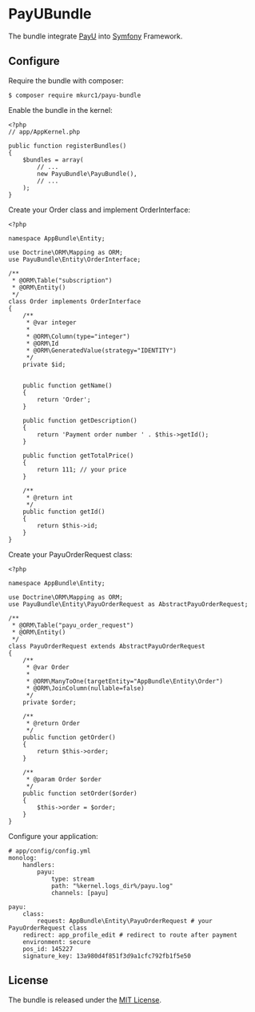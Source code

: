 # PayUBundle

The bundle integrate [PayU](http://www.payu.pl/) into [Symfony](http://symfony.com/) Framework.

## Configure

Require the bundle with composer:

    $ composer require mkurc1/payu-bundle

Enable the bundle in the kernel:

    <?php
    // app/AppKernel.php

    public function registerBundles()
    {
        $bundles = array(
            // ...
            new PayuBundle\PayuBundle(),
            // ...
        );
    }

Create your Order class and implement OrderInterface:

    <?php
    
    namespace AppBundle\Entity;
    
    use Doctrine\ORM\Mapping as ORM;
    use PayuBundle\Entity\OrderInterface;
    
    /**
     * @ORM\Table("subscription")
     * @ORM\Entity()
     */
    class Order implements OrderInterface
    {
        /**
         * @var integer
         *
         * @ORM\Column(type="integer")
         * @ORM\Id
         * @ORM\GeneratedValue(strategy="IDENTITY")
         */
        private $id;
    
    
        public function getName()
        {
            return 'Order';
        }
    
        public function getDescription()
        {
            return 'Payment order number ' . $this->getId();
        }
    
        public function getTotalPrice()
        {
            return 111; // your price
        }
    
        /**
         * @return int
         */
        public function getId()
        {
            return $this->id;
        }
    }
    
Create your PayuOrderRequest class:

    <?php

    namespace AppBundle\Entity;
    
    use Doctrine\ORM\Mapping as ORM;
    use PayuBundle\Entity\PayuOrderRequest as AbstractPayuOrderRequest;
    
    /**
     * @ORM\Table("payu_order_request")
     * @ORM\Entity()
     */
    class PayuOrderRequest extends AbstractPayuOrderRequest
    {
        /**
         * @var Order
         *
         * @ORM\ManyToOne(targetEntity="AppBundle\Entity\Order")
         * @ORM\JoinColumn(nullable=false)
         */
        private $order;
    
        /**
         * @return Order
         */
        public function getOrder()
        {
            return $this->order;
        }
    
        /**
         * @param Order $order
         */
        public function setOrder($order)
        {
            $this->order = $order;
        }
    }
    
Configure your application:

    # app/config/config.yml
    monolog:
        handlers:
            payu:
                type: stream
                path: "%kernel.logs_dir%/payu.log"
                channels: [payu]
    
    payu:
        class:
            request: AppBundle\Entity\PayuOrderRequest # your PayuOrderRequest class
        redirect: app_profile_edit # redirect to route after payment
        environment: secure
        pos_id: 145227
        signature_key: 13a980d4f851f3d9a1cfc792fb1f5e50
    
## License

The bundle is released under the [MIT License](LICENSE).
